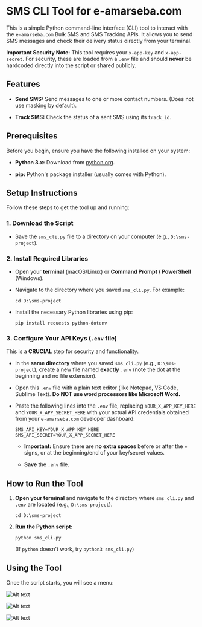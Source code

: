 # SMS CLI Tool for e-amarseba.com

This is a simple Python command-line interface (CLI) tool to interact with the `e-amarseba.com` Bulk SMS and SMS Tracking APIs. It allows you to send SMS messages and check their delivery status directly from your terminal.

**Important Security Note:** This tool requires your `x-app-key` and `x-app-secret`. For security, these are loaded from a `.env` file and should **never** be hardcoded directly into the script or shared publicly.

## Features

* **Send SMS:** Send messages to one or more contact numbers. (Does not use masking by default).

* **Track SMS:** Check the status of a sent SMS using its `track_id`.

## Prerequisites

Before you begin, ensure you have the following installed on your system:

* **Python 3.x:** Download from [python.org](https://www.python.org/downloads/).

* **pip:** Python's package installer (usually comes with Python).

## Setup Instructions

Follow these steps to get the tool up and running:

### 1. Download the Script

* Save the `sms_cli.py` file to a directory on your computer (e.g., `D:\sms-project`).

### 2. Install Required Libraries

* Open your **terminal** (macOS/Linux) or **Command Prompt / PowerShell** (Windows).

* Navigate to the directory where you saved `sms_cli.py`. For example:

    ```
    cd D:\sms-project

    ```

* Install the necessary Python libraries using pip:

    ```
    pip install requests python-dotenv

    ```

### 3. Configure Your API Keys (`.env` file)

This is a **CRUCIAL** step for security and functionality.

* In the **same directory** where you saved `sms_cli.py` (e.g., `D:\sms-project`), create a new file named **exactly** `.env` (note the dot at the beginning and no file extension).

* Open this `.env` file with a plain text editor (like Notepad, VS Code, Sublime Text). **Do NOT use word processors like Microsoft Word.**

* Paste the following lines into the `.env` file, replacing `YOUR_X_APP_KEY_HERE` and `YOUR_X_APP_SECRET_HERE` with your actual API credentials obtained from your `e-amarseba.com` developer dashboard:

    ```
    SMS_API_KEY=YOUR_X_APP_KEY_HERE
    SMS_API_SECRET=YOUR_X_APP_SECRET_HERE

    ```

    * **Important:** Ensure there are **no extra spaces** before or after the `=` signs, or at the beginning/end of your key/secret values.

    * **Save** the `.env` file.

## How to Run the Tool

1.  **Open your terminal** and navigate to the directory where `sms_cli.py` and `.env` are located (e.g., `D:\sms-project`).

    ```
    cd D:\sms-project

    ```

2.  **Run the Python script:**

    ```
    python sms_cli.py

    ```

    (If `python` doesn't work, try `python3 sms_cli.py`)

## Using the Tool

Once the script starts, you will see a menu:

![Alt text]([./images/screenshot.png](https://github.com/AbrarBb/SMS-API/blob/main/Screen/Send.jpg))

![Alt text]([image_url](https://github.com/AbrarBb/SMS-API/blob/main/Screen/Send.jpg))

![Alt text]([image_url](https://github.com/AbrarBb/SMS-API/blob/main/Screen/Track_result.jpg))
